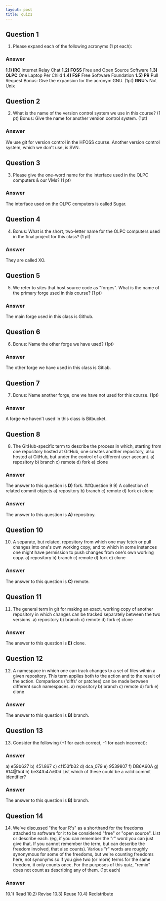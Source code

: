 ```yaml
---
layout: post
title: quiz1
---
```

## Question 1
1) Please expand each of the following acronyms (1 pt each):
### Answer
**1.1) IRC** Internet Relay Chat
**1.2) FOSS** Free and Open Source Software
**1.3) OLPC** One Laptop Per Child
**1.4) FSF** Free Software Foundation
**1.5) PR** Pull Request
Bonus: Give the expansion for the acronym GNU. (1pt)
**GNU**'s Not Unix
## Question 2
2) What is the name of the version control system we use in this course? (1 pt)
Bonus: Give the name for another version control system. (1pt)
### Answer
We use git for version control in the HFOSS course. Another version control system, which we don't use, is SVN.
## Question 3
3) Please give the one-word name for the interface used in the OLPC computers & our VMs? (1 pt)
### Answer
The interface used on the OLPC computers is called Sugar.
## Question 4
4) Bonus: What is the short, two-letter name for the OLPC computers used in the final project for this class? (1 pt)
### Answer
They are called XO.
## Question 5
5) We refer to sites that host source code as "forges". What is the name of the primary forge used in this course? (1 pt)
### Answer
The main forge used in this class is Github.
## Question 6
6) Bonus: Name the other forge we have used? (1pt)
### Answer
The other forge we have used in this class is Gitlab.
## Question 7
7) Bonus: Name another forge, one we have not used for this course. (1pt)
### Answer
A forge we haven't used in this class is Bitbucket.
## Question 8
8) The GitHub-specific term to describe the process in which, starting from one repository hosted at GitHub, one creates another repository, also hosted at GitHub, but under the control of a different user account.
a) repository b) branch c) remote d) fork e) clone
### Answer
The answer to this question is **D)** fork.
##Question 9
9) A collection of related commit objects
a) repository b) branch c) remote d) fork e) clone
### Answer
The answer to this question is **A)** repositroy.
## Question 10
10) A separate, but related, repository from which one may fetch or pull changes into one's own working copy, and to which in some instances one might have permission to push changes from one's own working copy.
a) repository b) branch c) remote d) fork e) clone
### Answer
The answer to this question is **C)** remote.
## Question 11
11) The general term in git for making an exact, working copy of another repository in which changes can be tracked separately between the two versions.
a) repository b) branch c) remote d) fork e) clone
### Answer
The answer to this question is **E)** clone.
## Question 12
12) A namespace in which one can track changes to a set of files within a given repository. This term applies both to the action and to the result of the action. Comparisons ('diffs' or patches) can be made between different such namespaces.
a) repository b) branch c) remote d) fork e) clone
### Answer
The answer to this question is **B)** branch.
## Question 13
13) Consider the following (+1 for each correct, -1 for each incorrect):
### Answer
a) e59b627
b) 451.867
c) cf153fb32
d) dca_079
e) 9539807
f) DB6A60A
g) 614@1d4
h) be34fb47c60d
List which of these could be a valid commit identifier?
### Answer
The answer to this question is **B)** branch.
## Question 14
14) We've discussed "the four R's" as a shorthand for the freedoms attached to software for it to be considered "free" or "open source". List or describe each. (eg, if you can remember the "r" word you can just give that. If you cannot remember the term, but can describe the freedom involved, that also counts). Various "r" words are roughly synonymous for some of the freedoms, but we're counting freedoms here, not synonyms so if you give two (or more) terms for the same freedom, it only counts once. For the purposes of this quiz, "remix" does not count as describing any of them. (1pt each)
### Answer
10.1) Read
10.2) Revise 
10.3) Reuse
10.4) Redistribute
